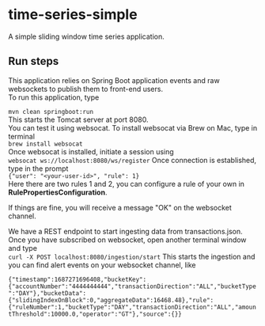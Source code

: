 # time-series-simple
A simple sliding window time series application. 

## Run steps
This application relies on Spring Boot application events and raw websockets to publish them to front-end users.
<br/>
To run this application, type <p/>
``mvn clean springboot:run``
<br/>
This starts the Tomcat server at port 8080.<br/>
You can test it using websocat. To install websocat via Brew on Mac, type in terminal
<br/>
``brew install websocat``
<br />
Once websocat is installed, initiate a session using<br />
``websocat ws://localhost:8080/ws/register``
Once connection is established, type in the prompt<br/>
``{"user": "<your-user-id>", "rule": 1}``
<br/>
Here there are two rules 1 and 2, you can configure a rule of your own in <b>RulePropertiesConfiguration</b>.
<p/>
If things are fine, you will receive a message "OK" on the websocket channel.

We have a REST endpoint to start ingesting data from transactions.json. Once you have subscribed on websocket, 
open another terminal window and type<br />
``curl -X POST localhost:8080/ingestion/start``
This starts the ingestion and you can find alert events on your websocket channel, like<p/>
``{"timestamp":1687271696408,"bucketKey":{"accountNumber":"4444444444","transactionDirection":"ALL","bucketType":"DAY"},"bucketData":{"slidingIndexOnBlock":0,"aggregateData":16468.48},"rule":{"ruleNumber":1,"bucketType":"DAY","transactionDirection":"ALL","amountThreshold":10000.0,"operator":"GT"},"source":{}}``

